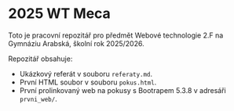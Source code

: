 # 2025 WT Meca

Toto je pracovní repozitář pro předmět Webové technologie 2.F na Gymnáziu Arabská, školní rok 2025/2026.

Repozitář obsahuje:
- Ukázkový referát v souboru `referaty.md`.
- První HTML soubor v souboru `pokus.html`.
- První prolinkovaný web na pokusy s Bootrapem 5.3.8 v adresáři `prvni_web/`.


